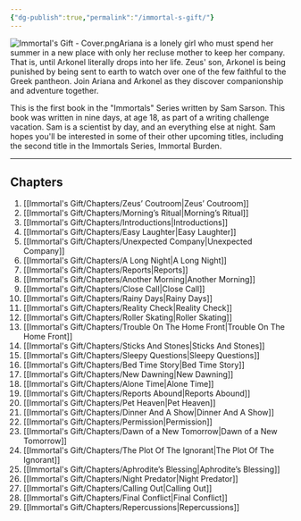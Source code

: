 ```yaml
---
{"dg-publish":true,"permalink":"/immortal-s-gift/"}
---
```


![Immortal's Gift - Cover.png](/img/user/Immortal's%20Gift/Immortal's%20Gift%20-%20Cover.png)Ariana is a lonely girl who must spend her summer in a new place with only her recluse mother to keep her company. That is, until Arkonel literally drops into her life. Zeus' son, Arkonel is being punished by being sent to earth to watch over one of the few faithful to the Greek pantheon. Join Ariana and Arkonel as they discover companionship and adventure together.  
  
This is the first book in the "Immortals" Series written by Sam Sarson. This book was written in nine days, at age 18, as part of a writing challenge vacation. Sam is a scientist by day, and an everything else at night. Sam hopes you'll be interested in some of their other upcoming titles, including the second title in the Immortals Series, Immortal Burden.

------
## Chapters

1. [[Immortal's Gift/Chapters/Zeus’ Coutroom\|Zeus’ Coutroom]]
2. [[Immortal's Gift/Chapters/Morning’s Ritual\|Morning’s Ritual]]
3. [[Immortal's Gift/Chapters/Introductions\|Introductions]]
4. [[Immortal's Gift/Chapters/Easy Laughter\|Easy Laughter]]
5. [[Immortal's Gift/Chapters/Unexpected Company\|Unexpected Company]]
6. [[Immortal's Gift/Chapters/A Long Night\|A Long Night]]
7. [[Immortal's Gift/Chapters/Reports\|Reports]]
8. [[Immortal's Gift/Chapters/Another Morning\|Another Morning]]
9. [[Immortal's Gift/Chapters/Close Call\|Close Call]]
10. [[Immortal's Gift/Chapters/Rainy Days\|Rainy Days]]
11. [[Immortal's Gift/Chapters/Reality Check\|Reality Check]]
12. [[Immortal's Gift/Chapters/Roller Skating\|Roller Skating]]
13. [[Immortal's Gift/Chapters/Trouble On The Home Front\|Trouble On The Home Front]]
14. [[Immortal's Gift/Chapters/Sticks And Stones\|Sticks And Stones]]
15. [[Immortal's Gift/Chapters/Sleepy Questions\|Sleepy Questions]]
16. [[Immortal's Gift/Chapters/Bed Time Story\|Bed Time Story]]
17. [[Immortal's Gift/Chapters/New Dawning\|New Dawning]]
18. [[Immortal's Gift/Chapters/Alone Time\|Alone Time]]
19. [[Immortal's Gift/Chapters/Reports Abound\|Reports Abound]]
20. [[Immortal's Gift/Chapters/Pet Heaven\|Pet Heaven]]
21. [[Immortal's Gift/Chapters/Dinner And A Show\|Dinner And A Show]]
22. [[Immortal's Gift/Chapters/Permission\|Permission]]
23. [[Immortal's Gift/Chapters/Dawn of a New Tomorrow\|Dawn of a New Tomorrow]]
24. [[Immortal's Gift/Chapters/The Plot Of The Ignorant\|The Plot Of The Ignorant]]
25. [[Immortal's Gift/Chapters/Aphrodite’s Blessing\|Aphrodite’s Blessing]]
26. [[Immortal's Gift/Chapters/Night Predator\|Night Predator]]
27. [[Immortal's Gift/Chapters/Calling Out\|Calling Out]]
28. [[Immortal's Gift/Chapters/Final Conflict\|Final Conflict]]
29. [[Immortal's Gift/Chapters/Repercussions\|Repercussions]]